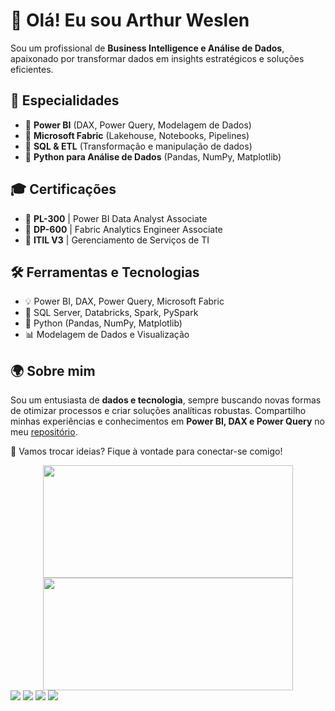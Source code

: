 # 👋 Olá! Eu sou Arthur Weslen  

Sou um profissional de **Business Intelligence e Análise de Dados**, apaixonado por transformar dados em insights estratégicos e soluções eficientes.  

## 🚀 Especialidades  
- 🔹 **Power BI** (DAX, Power Query, Modelagem de Dados)  
- 🔹 **Microsoft Fabric** (Lakehouse, Notebooks, Pipelines)  
- 🔹 **SQL & ETL** (Transformação e manipulação de dados)  
- 🔹 **Python para Análise de Dados** (Pandas, NumPy, Matplotlib)  

## 🎓 Certificações  
- 📜 **PL-300** | Power BI Data Analyst Associate  
- 📜 **DP-600** | Fabric Analytics Engineer Associate  
- 📜 **ITIL V3** | Gerenciamento de Serviços de TI  

## 🛠️ Ferramentas e Tecnologias  
- 💡 Power BI, DAX, Power Query, Microsoft Fabric  
- 💾 SQL Server, Databricks, Spark, PySpark  
- 🐍 Python (Pandas, NumPy, Matplotlib)  
- 📊 Modelagem de Dados e Visualização  

## 🌍 Sobre mim  
Sou um entusiasta de **dados e tecnologia**, sempre buscando novas formas de otimizar processos e criar soluções analíticas robustas. Compartilho minhas experiências e conhecimentos em **Power BI, DAX e Power Query** no meu [repositório](https://github.com/arthurweslen/PowerQuery_DAX).  

📩 Vamos trocar ideias? Fique à vontade para conectar-se comigo!  


<div align="center">
  <a href="https://github.com/arthurweslen/">
  <img height="180em" Width="400em" src="https://github-readme-stats.vercel.app/api?username=arthurweslen&show_icons=true&theme=dracula&include_all_commits=true&count_private=true"/>
  <img height="180em" Width="400em" src="https://github-readme-stats.vercel.app/api/top-langs/?username=arthurweslen&layout=compact&langs_count=7&theme=dracula"/>  
 
 <!-- theme dracula -->   
</div>
  
  <div> 
  <a href = "mailto:arthurwesley11@gmail.com"><img src="https://img.shields.io/badge/-Gmail-%23333?style=for-the-badge&logo=gmail&logoColor=white" target="_blank"></a>
  <a href="https://www.linkedin.com/in/arthurweslen/" target="_blank"><img src="https://img.shields.io/badge/-LinkedIn-%230077B5?style=for-the-badge&logo=linkedin&logoColor=white" target="_blank"></a> 
  <a href = "https://api.whatsapp.com/send?phone=5513981131823&text=Olá,%20Eu%20sou%20Arthur,%20em%20que%20posso%20ajudar?"> <img src ="https://img.shields.io/badge/WhatsApp-25D366?style=for-the-badge&logo=whatsapp&logoColor=white"></a>
    <a href = "https://www.instagram.com/arthur.weslen/"><img src ="https://img.shields.io/badge/Instagram-E4405F?style=for-the-badge&logo=instagram&logoColor=white"></a>
 
 
<!-- ![Snake animation](https://github.com/arthurweslen/arthurweslen/blob/output/github-contribution-grid-snake.svg) -->
</div>

 
